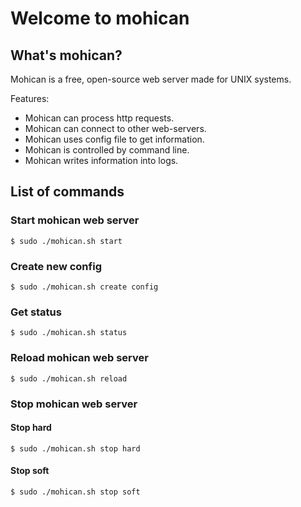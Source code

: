 # Welcome to mohican

## What's mohican?
Mohican is a free, open-source web server made for UNIX systems.

Features:
* Mohican can process http requests.
* Mohican can connect to other web-servers.
* Mohican uses config file to get information.
* Mohican is controlled by command line.
* Mohican writes information into logs.

## List of commands
### Start mohican web server
```
$ sudo ./mohican.sh start
```

### Create new config
```
$ sudo ./mohican.sh create config
```

### Get status
```
$ sudo ./mohican.sh status
```

### Reload mohican web server
```
$ sudo ./mohican.sh reload
```

### Stop mohican web server

#### Stop hard
```
$ sudo ./mohican.sh stop hard
```

#### Stop soft
```
$ sudo ./mohican.sh stop soft
```
